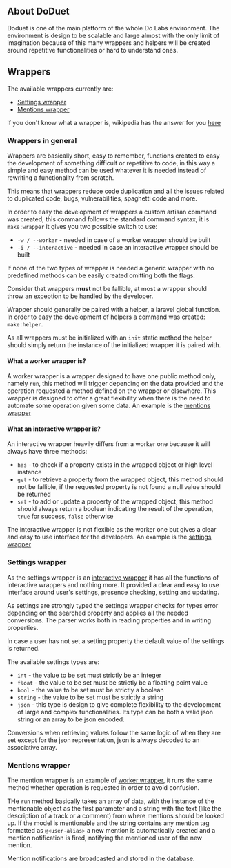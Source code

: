 ## About DoDuet
Doduet is one of the main platform of the whole Do Labs environment. The environment is design to be scalable and
large almost with the only limit of imagination because of this many wrappers and helpers will be created around
repetitive functionalities or hard to understand ones.

## Wrappers
The available wrappers currently are:
- [Settings wrapper](#settings-wrapper)
- [Mentions wrapper](#mentions-wrapper)

if you don't know what a wrapper is, wikipedia has the answer for you [here](https://it.wikipedia.org/wiki/Wrapper)


### Wrappers in general
Wrappers are basically short, easy to remember, functions created to easy the development of something difficult or
repetitive to code, in this way a simple and easy method can be used whatever it is needed instead of rewriting a
functionality from scratch.

This means that wrappers reduce code duplication and all the issues related to duplicated code, bugs, vulnerabilities,
spaghetti code and more.

In order to easy the development of wrappers a custom artisan command was created, this command follows the standard
command syntax, it is `make:wrapper` it gives you two possible switch to use:
- `-w / --worker` - needed in case of a worker wrapper should be built
- `-i / --interactive` - needed in case an interactive wrapper should be built

If none of the two types of wrapper is needed a generic wrapper with no predefined methods can be easily created omitting
both the flags.

Consider that wrappers **must** not be fallible, at most a wrapper should throw an exception to be handled by the
developer.

Wrapper should generally be paired with a helper, a laravel global function. In order to easy the development of helpers 
a command was created: `make:helper`.

As all wrappers must be initialized with an `init` static method the helper should simply return the instance of the
initialized wrapper it is paired with.

#### What a worker wrapper is?
A worker wrapper is a wrapper designed to have one public method only, namely `run`, this method will trigger depending
on the data provided and the operation requested a method defined on the wrapper or elsewhere.
This wrapper is designed to offer a great flexibility when there is the need to automate some operation given some 
data.
An example is the [mentions wrapper](#mentions-wrapper)

#### What an interactive wrapper is?
An interactive wrapper heavily differs from a worker one because it will always have three methods:
- `has` - to check if a property exists in the wrapped object or high level instance
- `get` - to retrieve a property from the wrapped object, this method should not be fallible, if the requested property
    is not found a null value should be returned
- `set` - to add or update a property of the wrapped object, this method should always return a boolean indicating the
    result of the operation, `true` for success, `false` otherwise

The interactive wrapper is not flexible as the worker one but gives a clear and easy to use interface for the developers.
An example is the [settings wrapper](#settings-wrapper)

### Settings wrapper
As the settings wrapper is an [interactive wrapper](#what-an-interactive-wrapper-is) it has all the functions of interactive wrappers and nothing more.
It provided a clear and easy to use interface around user's settings, presence checking, setting and updating.

As settings are strongly typed the settings wrapper checks for types error depending on the searched property and 
applies all the needed conversions. The parser works both in reading properties and in writing properties.

In case a user has not set a setting property the default value of the settings is returned.

The available settings types are:
- `int` - the value to be set must strictly be an integer
- `float` - the value to be set must be strictly be a floating point value
- `bool` - the value to be set must be strictly a boolean 
- `string` - the value to be set must be strictly a string
- `json` - this type is design to give complete flexibility to the development of large and complex functionalities.
    Its type can be both a valid json string or an array to be json encoded.

Conversions when retrieving values follow the same logic of when they are set except for the json representation,
json is always decoded to an associative array.

### Mentions wrapper
The mention wrapper is an example of [worker wrapper](#what-a-worker-wrapper-is), it runs the same method whether operation is requested in 
order to avoid confusion.

THe `run` method basically takes an array of data, with the instance of the mentionable object as the first parameter 
and a string with the text (like the description of a track or a comment) from where mentions should be looked up.
If the model is mentionable and the string contains any mention tag formatted as `@<user-alias>` a new mention is 
automatically created and a mention notification is fired, notifying the mentioned user of the new mention.

Mention notifications are broadcasted and stored in the database.
